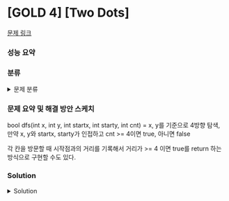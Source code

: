 # [GOLD 4] [Two Dots]

[문제 링크](https://www.acmicpc.net/problem/16929) 

### 성능 요약

### 분류

<details><summary>문제 분류</summary> 

[내용]

</details>

### 문제 요약 및 해결 방안 스케치

bool dfs(int x, int y, int startx, int starty, int cnt) = x, y를 기준으로 4방향 탐색, 만약 x, y와 startx, starty가 인접하고 cnt >= 4이면 true, 아니면 false

각 칸을 방문할 때 시작점과의 거리를 기록해서 거리가 >= 4 이면 true를 return 하는 방식으로 구현할 수도 있다. 

### Solution

<details><summary>Solution</summary> 

[Source Code]

</details>
